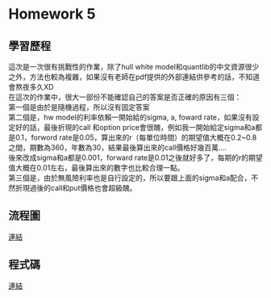 Homework 5
===

學習歷程
---
這次是一次很有挑戰性的作業，除了hull white model和quantlib的中文資源很少之外，方法也較為複雜，如果沒有老師在pdf提供的外部連結供參考的話，不知道會熬夜多久XD  
在這次的作業中，很大一部份不能確認自己的答案是否正確的原因有三個：  
第一個是由於是隨機過程，所以沒有固定答案  
第二個是，hw model的利率依賴一開始給的sigma, a, foward rate，如果沒有設定好的話，最後折現的call 和option price會很醜，例如我一開始給定sigma和a都是0.1，forword rate是0.05，算出來的r（每單位時間）的期望值大概在0.2~0.8之間，期數為360，年數為30，結果最後算出來的call價格好幾百萬....  
後來改成sigma和a都是0.001，forward rate是0.01之後就好多了，每期的r的期望值大概在0.01左右，最後算出來的數字也比較合理一點。  
第三個是，由於無風險利率也是自行設定的，所以要跟上面的sigma和a配合，不然折現過後的call和put價格也會超級醜。  


流程圖
---
[連結](https://github.com/feiyuehchen/Financial_Engineering/blob/master/HW5/hw5_流程圖.pdf)



程式碼
---
[連結](https://github.com/feiyuehchen/Financial_Engineering/blob/master/HW5/hw5_code.ipynb)




